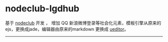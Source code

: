 nodeclub-lgdhub
===============

基于 [nodeclub](https://github.com/cnodejs/nodeclub) 开发 ， 增加 QQ 新浪微博登录等社会化元素，模板引擎从原来的ejs，更换成jade，编辑器由原来的markdown 更换成 [ueditor](https://github.com/fex-team/ueditor)。

------
